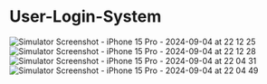 # User-Login-System

![Simulator Screenshot - iPhone 15 Pro - 2024-09-04 at 22 12 25](https://github.com/user-attachments/assets/692c501b-844e-4206-9934-5e32db8e174c)
![Simulator Screenshot - iPhone 15 Pro - 2024-09-04 at 22 12 28](https://github.com/user-attachments/assets/3cff8aa8-a5bd-44b0-b440-a65dc890d302)
![Simulator Screenshot - iPhone 15 Pro - 2024-09-04 at 22 04 31](https://github.com/user-attachments/assets/7573d968-bbcb-416f-9e51-fcfeec5ea96e)
![Simulator Screenshot - iPhone 15 Pro - 2024-09-04 at 22 04 49](https://github.com/user-attachments/assets/22d00746-a503-4957-821c-4f2423956bfb)

